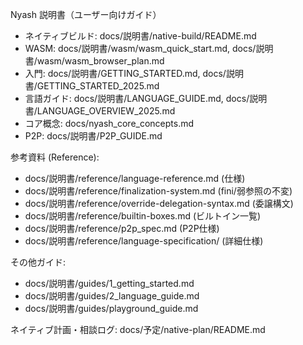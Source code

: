 Nyash 説明書（ユーザー向けガイド）

- ネイティブビルド: docs/説明書/native-build/README.md
- WASM: docs/説明書/wasm/wasm_quick_start.md, docs/説明書/wasm/wasm_browser_plan.md
- 入門: docs/説明書/GETTING_STARTED.md, docs/説明書/GETTING_STARTED_2025.md
- 言語ガイド: docs/説明書/LANGUAGE_GUIDE.md, docs/説明書/LANGUAGE_OVERVIEW_2025.md
- コア概念: docs/nyash_core_concepts.md
- P2P: docs/説明書/P2P_GUIDE.md

参考資料 (Reference):
- docs/説明書/reference/language-reference.md (仕様)
- docs/説明書/reference/finalization-system.md (fini/弱参照の不変)
- docs/説明書/reference/override-delegation-syntax.md (委譲構文)
- docs/説明書/reference/builtin-boxes.md (ビルトイン一覧)
- docs/説明書/reference/p2p_spec.md (P2P仕様)
- docs/説明書/reference/language-specification/ (詳細仕様)

その他ガイド:
- docs/説明書/guides/1_getting_started.md
- docs/説明書/guides/2_language_guide.md
- docs/説明書/guides/playground_guide.md

ネイティブ計画・相談ログ: docs/予定/native-plan/README.md
